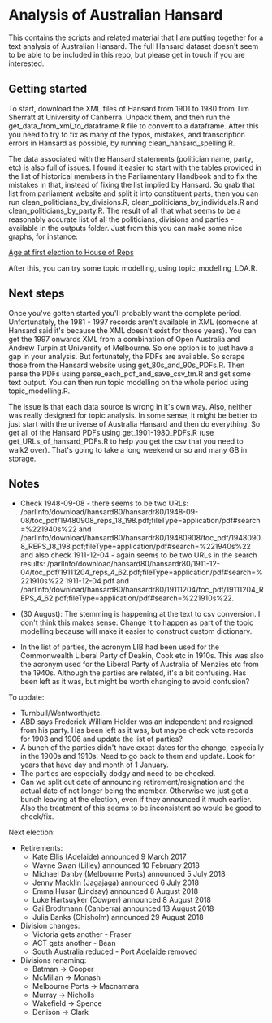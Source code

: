 # Analysis of Australian Hansard

This contains the scripts and related material that I am putting together for a text analysis of Australian Hansard. The full Hansard dataset doesn't seem to be able to be included in this repo, but please get in touch if you are interested.

## Getting started
To start, download the XML files of Hansard from 1901 to 1980 from Tim Sherratt at University of Canberra. Unpack them, and then run the get_data_from_xml_to_dataframe.R file to convert to a dataframe. After this you need to try to fix as many of the typos, mistakes, and transcription errors in Hansard as possible, by running clean_hansard_spelling.R. 

The data associated with the Hansard statements (politician name, party, etc) is also full of issues. I found it easier to start with the tables provided in the list of historical members in the Parliamentary Handbook and to fix the mistakes in that, instead of fixing the list implied by Hansard. So grab that list from parliament website and split it into constituent parts, then you can run clean_politicians_by_divisions.R, clean_politicians_by_individuals.R and clean_politicians_by_party.R. The result of all that what seems to be a reasonably accurate list of all the politicians, divisions and parties - available in the outputs folder. Just from this you can make some nice graphs, for instance:

[Age at first election to House of Reps](outputs/figures/age_at_election.pdf)

After this, you can try some topic modelling, using topic_modelling_LDA.R.

## Next steps
Once you've gotten started you'll probably want the complete period. Unfortunately, the 1981 - 1997 records aren't available in XML (someone at Hansard said it's because the XML doesn't exist for those years). You can get the 1997 onwards XML from a combination of Open Australia and Andrew Turpin at University of Melbourne. So one option is to just have a gap in your analysis. But fortunately, the PDFs are available. So scrape those from the Hansard website using get_80s_and_90s_PDFs.R. Then parse the PDFs using parse_each_pdf_and_save_csv_tm.R and get some text output. You can then run topic modelling on the whole period using topic_modelling.R.

The issue is that each data source is wrong in it's own way. Also, neither was really designed for topic analysis. In some sense, it might be better to just start with the universe of Australia Hansard and then do everything. So get all of the Hansard PDFs using get_1901-1980_PDFs.R (use get_URLs_of_hansard_PDFs.R to help you get the csv that you need to walk2 over). That's going to take a long weekend or so and many GB in storage.



## Notes

- Check 1948-09-08 - there seems to be two URLs: /parlInfo/download/hansard80/hansardr80/1948-09-08/toc_pdf/19480908_reps_18_198.pdf;fileType=application/pdf#search=%221940s%22 and /parlInfo/download/hansard80/hansardr80/19480908/toc_pdf/19480908_REPS_18_198.pdf;fileType=application/pdf#search=%221940s%22 and also check 1911-12-04 - again seems to be two URLs in the search results: /parlInfo/download/hansard80/hansardr80/1911-12-04/toc_pdf/19111204_reps_4_62.pdf;fileType=application/pdf#search=%221910s%22
1911-12-04.pdf and /parlInfo/download/hansard80/hansardr80/19111204/toc_pdf/19111204_REPS_4_62.pdf;fileType=application/pdf#search=%221910s%22.

- (30 August): The stemming is happening at the text to csv conversion. I don't think this makes sense. Change it to happen as part of the topic modelling because will make it easier to construct custom dictionary.

- In the list of parties, the acronym LIB had been used for the Commonwealth Liberal Party of Deakin, Cook etc in 1910s. This was also the acronym used for the Liberal Party of Australia of Menzies etc from the 1940s. Although the parties are related, it's a bit confusing. Has been left as it was, but might be worth changing to avoid confusion?

To update:
- Turnbull/Wentworth/etc.
- ABD says Frederick William Holder was an independent and resigned from his party. Has been left as it was, but maybe check vote records for 1903 and 1906 and update the list of parties?
- A bunch of the parties didn't have exact dates for the change, especially in the 1900s and 1910s. Need to go back to them and update. Look for years that have day and month of 1 January.
- The parties are especially dodgy and need to be checked.
- Can we split out date of announcing retirement/resignation and the actual date of not longer being the member. Otherwise we just get a bunch leaving at the election, even if they announced it much earlier. Also the treatment of this seems to be inconsistent so would be good to check/fix.

Next election:

- Retirements:
  + Kate Ellis (Adelaide) announced 9 March 2017
  + Wayne Swan (Lilley) announced 10 February 2018
  + Michael Danby (Melbourne Ports) announced 5 July 2018
  + Jenny Macklin (Jagajaga) announced 6 July 2018
  + Emma Husar (Lindsay) announced 8 August 2018
  + Luke Hartsuyker (Cowper) announced 8 August 2018
  + Gai Brodtmann (Canberra) announced 13 August 2018
  + Julia Banks (Chisholm) announced 29 August 2018
- Division changes:
  + Victoria gets another - Fraser
  + ACT gets another - Bean
  + South Australia reduced - Port Adelaide removed
- Divisions renaming:
  + Batman -> Cooper
  + McMillan -> Monash
  + Melbourne Ports -> Macnamara
  + Murray -> Nicholls
  + Wakefield -> Spence
  + Denison -> Clark